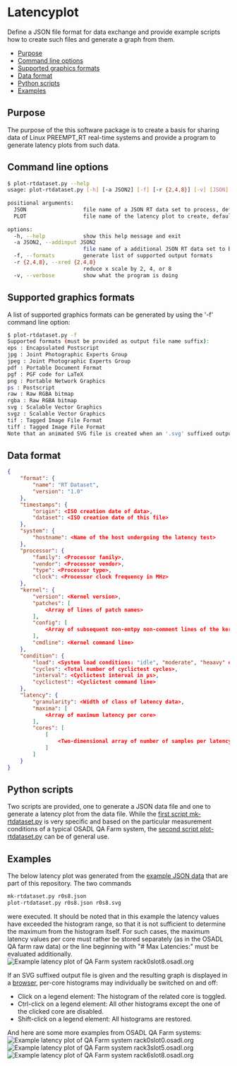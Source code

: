# Latencyplot
Define a JSON file format for data exchange and provide example scripts how to create such files and generate a graph from them.

* [Purpose](#purpose)
* [Command line options](#command-line-options)
* [Supported graphics formats](#supported-graphics-formats)
* [Data format](#data-format)
* [Python scripts](#python-scripts)
* [Examples](#examples)

## Purpose
The purpose of the this software package is to create a basis for sharing data of Linux PREEMPT_RT real-time systems and provide a program to generate latency plots from such data.

## Command line options
```bash
$ plot-rtdataset.py --help
usage: plot-rtdataset.py [-h] [-a JSON2] [-f] [-r {2,4,8}] [-v] [JSON] [PLOT]
 
positional arguments:
  JSON                  file name of a JSON RT data set to process, default "rt.json"
  PLOT                  file name of the latency plot to create, default to screen
 
options:
  -h, --help            show this help message and exit
  -a JSON2, --addinput JSON2
                        file name of a additional JSON RT data set to be merged into first one
  -f, --formats         generate list of supported output formats
  -r {2,4,8}, --xred {2,4,8}
                        reduce x scale by 2, 4, or 8
  -v, --verbose         show what the program is doing
```

## Supported graphics formats
A list of supported graphics formats can be generated by using the '-f' command line option:
```bash
$ plot-rtdataset.py -f
Supported formats (must be provided as output file name suffix):
eps : Encapsulated Postscript
jpg : Joint Photographic Experts Group
jpeg : Joint Photographic Experts Group
pdf : Portable Document Format
pgf : PGF code for LaTeX
png : Portable Network Graphics
ps : Postscript
raw : Raw RGBA bitmap
rgba : Raw RGBA bitmap
svg : Scalable Vector Graphics
svgz : Scalable Vector Graphics
tif : Tagged Image File Format
tiff : Tagged Image File Format
Note that an animated SVG file is created when an '.svg' suffixed output file name is specified.
```

## Data format
```json
{
    "format": {
        "name": "RT Dataset",
        "version": "1.0"
    },
    "timestamps": {
        "origin": <ISO creation date of data>,
        "dataset": <ISO creation date of this file>
    },
    "system": {
        "hostname": <Name of the host undergoing the latency test>
    },
    "processor": {
        "family": <Processor family>,
        "vendor": <Processor vendor>,
        "type": <Processor type>,
        "clock": <Processor clock frequency in MHz>
    },
    "kernel": {
        "version": <Kernel version>,
        "patches": [
            <Array of lines of patch names>
        ],
        "config": [
            <Array of subsequent non-emtpy non-comment lines of the kernel configuration>
        ],
        "cmdline": <Kernel command line>
    },
    "condition": {
        "load": <System load conditions: "idle", "moderate", "heaavy" or "brute-force">,
        "cycles": <Total number of cyclictest cycles>,
        "interval": <Cyclictest interval in µs>,
        "cyclictest": <Cyclictest command line>
    },
    "latency": {
        "granularity": <Width of class of latency data>,
        "maxima": [
            <Array of maximum latency per core>
        ],
        "cores": [
            [
                <Two-dimensional array of number of samples per latency classes per core>
            ]
        ]
    }
}
```

## Python scripts
Two scripts are provided, one to generate a JSON data file and one to generate a latency plot from the data file. While the [first script mk-rtdataset.py](https://github.com/osadl/Latencyplot/blob/main/src/mk-rtdataset.py) is very specific and based on the particular measurement conditions of a typical OSADL QA Farm system, the [second script plot-rtdataset.py](https://github.com/osadl/Latencyplot/blob/main/src/plot-rtdataset.py) can be of general use.

## Examples
The below latency plot was generated from the [example JSON data](https://github.com/osadl/Latencyplot/blob/main/examples/r0s8.json) that are part of this repository. The two commands
```bash
mk-rtdataset.py r0s8.json
plot-rtdataset.py r0s8.json r0s8.svg
```

were executed. It should be noted that in this example the latency values have exceeded the histogram range, so that it is not sufficient to determine the maximum from the histogram itself. For such cases, the maximum latency values per core must rather be stored separately (as in the OSADL QA farm raw data) or the line beginning with "# Max Latencies:" must be evaluated additionally.
<img src="/examples/r0s8.svg" alt="Example latency plot of QA Farm system rack0slot8.osadl.org">

If an SVG suffixed output file is given and the resulting graph is displayed in a [browser](https://raw.githubusercontent.com/osadl/Latencyplot/main/examples/r0s8.svg), per-core histograms may individually be switched on and off:
* Click on a legend element: The histogram of the related core is toggled.
* Ctrl-click on a legend element: All other histograms except the one of the clicked core are disabled.
* Shift-click on a legend element: All histograms are restored.

And here are some more examples from OSADL QA Farm systems:
<img src="/examples/r0s0.svg" alt="Example latency plot of QA Farm system rack0slot0.osadl.org">
<img src="/examples/r3s5.svg" alt="Example latency plot of QA Farm system rack3slot5.osadl.org">
<img src="/examples/r6s8.svg" alt="Example latency plot of QA Farm system rack6slot8.osadl.org">
